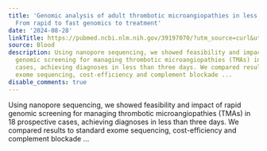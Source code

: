 ```yaml
---
title: 'Genomic analysis of adult thrombotic microangiopathies in less than 3 days:
  From rapid to fast genomics to treatment'
date: '2024-08-28'
linkTitle: https://pubmed.ncbi.nlm.nih.gov/39197070/?utm_source=curl&utm_medium=rss&utm_campaign=journals&utm_content=7603509&fc=None&ff=20240829182745&v=2.18.0.post9+e462414
source: Blood
description: Using nanopore sequencing, we showed feasibility and impact of rapid
  genomic screening for managing thrombotic microangiopathies (TMAs) in 18 prospective
  cases, achieving diagnoses in less than three days. We compared results to standard
  exome sequencing, cost-efficiency and complement blockade ...
disable_comments: true
---
```

Using nanopore sequencing, we showed feasibility and impact of rapid genomic screening for managing thrombotic microangiopathies (TMAs) in 18 prospective cases, achieving diagnoses in less than three days. We compared results to standard exome sequencing, cost-efficiency and complement blockade ...